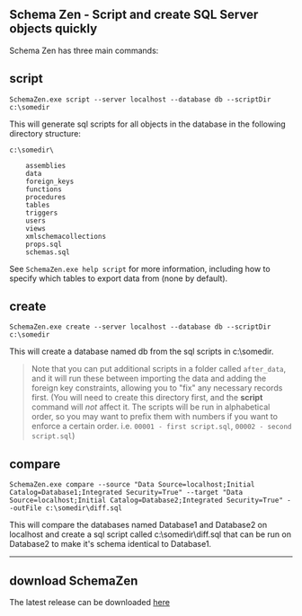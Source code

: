 Schema Zen - Script and create SQL Server objects quickly
--------------------------------------------------------

Schema Zen has three main commands:

## script

    SchemaZen.exe script --server localhost --database db --scriptDir c:\somedir

This will generate sql scripts for all objects in the database in the
following directory structure:
```
c:\somedir\

	assemblies
	data
	foreign_keys
	functions
	procedures
	tables
	triggers
	users
	views
	xmlschemacollections
	props.sql
	schemas.sql
```
See ```SchemaZen.exe help script``` for more information, including how to specify which tables to export data from (none by default).
## create

    SchemaZen.exe create --server localhost --database db --scriptDir c:\somedir

This will create a database named db from the sql scripts in c:\somedir.
> Note that you can put additional scripts in a folder called ```after_data```, and it will run these between importing the data and adding the foreign key constraints, allowing you to "fix" any necessary records first.  (You will need to create this directory first, and the **script** command will *not* affect it.  The scripts will be run in alphabetical order, so you may want to prefix them with numbers if you want to enforce a certain order.  i.e. ```00001 - first script.sql```, ```00002 - second script.sql```)

## compare

	SchemaZen.exe compare --source "Data Source=localhost;Initial Catalog=Database1;Integrated Security=True" --target "Data Source=localhost;Initial Catalog=Database2;Integrated Security=True" --outFile c:\somedir\diff.sql

This will compare the databases named Database1 and Database2 on localhost and create a sql script called c:\somedir\diff.sql that can be run on Database2 to make it's schema identical to Database1.

---
## download SchemaZen
The latest release can be downloaded [here](https://github.com/sethreno/schemazen/releases)
